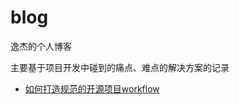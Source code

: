 # blog
逸杰的个人博客

主要基于项目开发中碰到的痛点、难点的解决方案的记录

- [如何打造规范的开源项目workflow](https://github.com/eJayYoung/blog/issues/1)